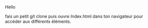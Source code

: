 Hello

fais un petit git clone  puis ouvre Index.html dans ton navigateur pour accéder aux différents éléments.
